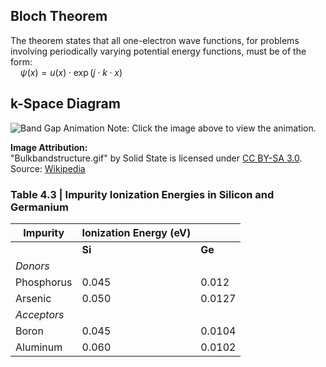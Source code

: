 ## Bloch Theorem

The theorem states that all one-electron wave functions, for problems involving periodically varying potential energy functions, must be of the form:  
&nbsp;&nbsp;&nbsp;&nbsp;$\psi(x) = u(x) \cdot \exp(j \cdot k \cdot x)$

## k-Space Diagram
![Band Gap Animation](https://upload.wikimedia.org/wikipedia/commons/d/d2/Bulkbandstructure.gif)
Note: Click the image above to view the animation.

**Image Attribution:**  
"Bulkbandstructure.gif" by Solid State is licensed under [CC BY-SA 3.0](https://creativecommons.org/licenses/by-sa/3.0/).  
Source: [Wikipedia](https://en.wikipedia.org/wiki/File:Bulkbandstructure.gif)

### Table 4.3 | Impurity Ionization Energies in Silicon and Germanium

| **Impurity**   | **Ionization Energy (eV)** |            |  
|----------------|----------------------------|------------|  
|                | **Si**                     | **Ge**     |  
| *Donors*       |                            |            |  
| Phosphorus     | 0.045                      | 0.012      |  
| Arsenic        | 0.050                      | 0.0127     |  
| *Acceptors*    |                            |            |  
| Boron          | 0.045                      | 0.0104     |  
| Aluminum       | 0.060                      | 0.0102     |

